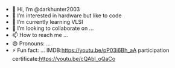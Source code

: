 - 👋 Hi, I’m @darkhunter2003
- 👀 I’m interested in hardware but like to code 
- 🌱 I’m currently learning VLSI
- 💞️ I’m looking to collaborate on ...
- 📫 How to reach me ...
- 😄 Pronouns: ...
- ⚡ Fun fact: ...
IMDB:https://youtu.be/pP03i6Bh_aA
participation certificate:https://youtu.be/cQAbl_oQaCo
<!---
darkhunter2003/darkhunter2003 is a ✨ special ✨ repository because its `README.md` (this file) appears on your GitHub profile.
You can click the Preview link to take a look at your changes.
--->
